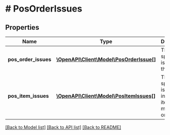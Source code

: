 # # PosOrderIssues

## Properties

Name | Type | Description | Notes
------------ | ------------- | ------------- | -------------
**pos_order_issues** | [**\OpenAPI\Client\Model\PosOrderIssue[]**](PosOrderIssue.md) | The specific issues with this order | [optional]
**pos_item_issues** | [**\OpenAPI\Client\Model\PosItemIssues[]**](PosItemIssues.md) | The specific issues with individual items or modifiers on this orde | [optional]

[[Back to Model list]](../../README.md#models) [[Back to API list]](../../README.md#endpoints) [[Back to README]](../../README.md)
